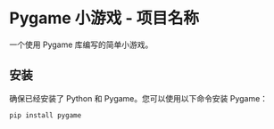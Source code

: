 # Pygame 小游戏 - 项目名称

一个使用 Pygame 库编写的简单小游戏。

## 安装

确保已经安装了 Python 和 Pygame。您可以使用以下命令安装 Pygame：

```bash
pip install pygame
